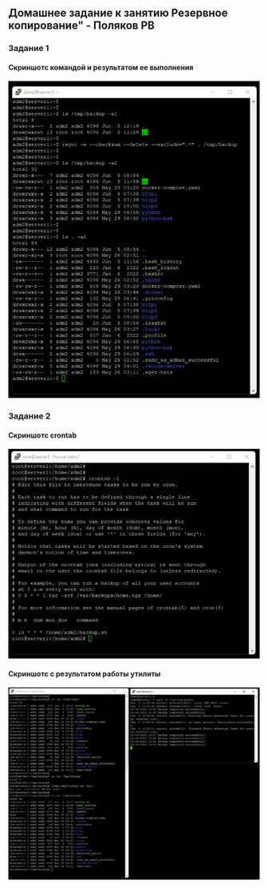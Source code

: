## Домашнее задание к занятию Резервное копирование" - Поляков РВ

### Задание 1
#### Скриншотс командой и результатом ее выполнения
![Скрин1](https://github.com/bag2000/netology-rsync/blob/main/lesson-01.jpg)
  
### Задание 2
#### Скриншотс crontab
![Скрин2](https://github.com/bag2000/netology-rsync/blob/main/lesson-02-crontab.jpg)
  
#### Скриншотс с результатом работы утилиты
![Скрин3](https://github.com/bag2000/netology-rsync/blob/main/lesson-02-result.jpg)

